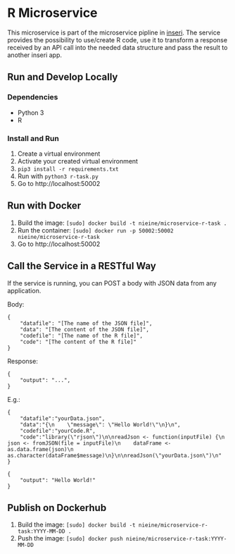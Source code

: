 # R Microservice

This microservice is part of the microservice pipline in [inseri](https://github.com/nie-ine/inseri). The service provides the possibility to use/create R code, use it to transform a response received by an API call into the needed data structure and pass the result to another inseri app.

## Run and Develop Locally

### Dependencies
- Python 3
- R

### Install and Run
1. Create a virtual environment
1. Activate your created virtual environment
1. ``pip3 install -r requirements.txt``
1. Run with ``python3 r-task.py``
1. Go to http://localhost:50002

## Run with Docker

1. Build the image: ``[sudo] docker build -t nieine/microservice-r-task .``
1. Run the container: ``[sudo] docker run -p 50002:50002 nieine/microservice-r-task``
1. Go to http://localhost:50002

## Call the Service in a RESTful Way

If the service is running, you can POST a body with JSON data from any application. 

Body:
```
{
	"datafile": "[The name of the JSON file]",
	"data": "[The content of the JSON file]",
	"codefile": "[The name of the R file]",
	"code": "[The content of the R file]"
}
```
Response:
```
{
	"output": "...", 
}
```

E.g.: 
```
{
	"datafile":"yourData.json",
	"data":"{\n    \"message\": \"Hello World!\"\n}\n",
	"codefile":"yourCode.R",
	"code":"library(\"rjson\")\n\nreadJson <- function(inputFile) {\n    json <- fromJSON(file = inputFile)\n    dataFrame <- as.data.frame(json)\n    as.character(dataFrame$message)\n}\n\nreadJson(\"yourData.json\")\n"
}

```

```
{
	"output": "Hello World!"
}
```

## Publish on Dockerhub

1. Build the image: ``[sudo] docker build -t nieine/microservice-r-task:YYYY-MM-DD .``
1. Push the image: ``[sudo] docker push nieine/microservice-r-task:YYYY-MM-DD``